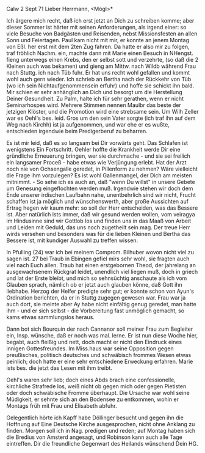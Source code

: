  Calw 2 Sept 71
Lieber Herrmann, <Mögl>*

Ich ärgere mich recht, daß ich erst jetzt an Dich zu schreiben komme; aber dieser Sommer ist härter mit seinen Anforderungen, als irgend einer: so viele Besuche von Badgästen und Reisenden, nebst Missionsfesten an allen Sonn und Feiertagen. Paul kam nicht mit mir, er konnte an jenem Montag von Eßl. her erst mit dem 2ten Zug fahren. Da hatte er also mir zu folgen, traf fröhlich Nachm. ein, machte dann mit Marie einen Besuch in NHengst. fieng unterwegs einen Krebs, den er selbst sott und verzehrte, (so daß die 2 Kleinen auch was bekamen) und gieng am Mittw. nach Wildb während Frau nach Stuttg. ich nach Tüb fuhr. Er hat uns recht wohl gefallen und kommt wohl auch gern wieder. Ich schrieb an Bertha nach der Rückkehr von Tüb (wo ich sein Nichtaufgenommensein erfuhr) und hoffe sie schickt ihn bald. Mir schien er sehr anhänglich an Dich und besorgt um die Herstellung Deiner Gesundheit. Zu Palm, halte ich für sehr gerathen, wenn er nicht Seminarhospes wird. Mehrere Stimmen nennen Maulbr das beste der jetzigen Klöster, und die Promotion wird eine strebsame sein. Um Wilh Zeller war es Oehl's bes. leid. Gros um den sein Vater sorgte (ich traf ihn auf dem Weg nach Kirchh) ist ja aufgenommen, und war ehe er es wußte, entschieden irgendwie beim Predigerberuf zu beharren.

Es ist mir leid, daß es so langsam bei Dir vorwärts geht. Das Schlafen ist wenigstens Ein Fortschritt. Oehler hoffte die Krankheit werde Dir eine gründliche Erneuerung bringen, wer sie durchmache - und sie sei freilich ein langsamer Proceß - habe etwas wie Verjüngung erlebt. Hat der Arzt noch nie von Ochsengalle geredet, in Pillenform zu nehmen? Wäre vielleicht die Frage ihm vorzulegen? Es ist wohl Gallenmangel, der Dich am meisten mitnimmt. - So sehe ich es auch an, daß "wenn Du willst" in unsere Gebete um Genesung eingeflochten werden muß. Irgendwie stehen wir doch dem Ende unserer irdischen Laufbahn nahe, unentbehrlich sind wir nicht, Frucht schaffen ist ja möglich und wünschenswerth, aber große Aussichten auf Ertrag hegen wir kaum mehr: so soll der Herr entscheiden, was das Bessere ist. Aber natürlich ists immer, daß wir gesund werden wollen, vom veiragya im Hindusinne sind wir Gottlob los und finden uns in das Maaß von Arbeit und Leiden mit Geduld, das uns noch zugetheilt sein mag. Der treue Herr wirds versehen und besonders was für die lieben Kleinen und Bertha das Bessere ist, mit kundiger Auswahl zu treffen wissen.

In Pfulling (24) war ich bei meinem Comprom. Bilhuber wovon nicht viel zu sagen ist. 27 bei Traub in Ebingen gefiel mirs sehr wohl, sie fragten auch viel nach Euch allen. Traub hat einen erstgebornen Theod, der jahrelang an ausgewachsenem Rückgrat leidet, unendlich viel liegen muß, doch in griech und lat der Erste bleibt, und mich so sehnsüchtig anschaute als ich vom Glauben sprach, nämlich ob er jetzt auch glauben könne, daß Gott ihn liebhabe. Herzog der Helfer predigte sehr gut; er konnte schon von Ayun's Ordination berichten, da er in Stuttg zugegen gewesen war. Frau war ja auch dort, sie meinte aber Ay habe nicht einfältig genug geredet, man hatte ihm - und er sich selbst - die Vorbereitung fast unmöglich gemacht, so kams etwas sammlungslos heraus.

Dann bot sich Bourquin der nach Cannanor soll meiner Frau zum Begleiter ein, Insp. wünsche, daß er noch was mal. lerne. Er ist nun diese Woche hier, begabt, auch fleißig und nett, doch macht er nicht den Eindruck eines innigen Gottesfreundes. Im Miss.haus war seine Opposition gegen preußisches, politisch deutsches und schwäbisch frommes Wesen etwas peinlich; doch hatte er eine sehr entschiedene Erweckung erfahren. Marie ists bes. die jetzt das Lesen mit ihm treibt.

Oehl's waren sehr lieb; doch eines Abds brach eine confessionelle, kirchliche Strafrede los, weiß nicht ob gegen mich oder gegen Pietisten oder doch schwäbische Fromme überhaupt. Die Ursache war wohl seine Müdigkeit, er sehnte sich an den Bodensee zu entkommen, wohin er Montags früh mit Frau und Elisabeth abfuhr.

Gelegentlich hörte ich Kapff habe Döllinger besucht und gegen ihn die Hoffnung auf Eine Deutsche Kirche ausgesprochen, nicht ohne Anklang zu finden. Morgen soll ich in Nag. predigen und reden; auf Montag haben sich die Bredius von Amsterd angesagt, und Robinson kann auch alle Tage eintreffen. 
Dir die freundliche Gegenwart des Heilands wünschend
 Dein HG.
